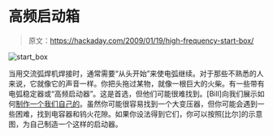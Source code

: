 # 高频启动箱

> 原文：<https://hackaday.com/2009/01/19/high-frequency-start-box/>

![start_box](img/028f858328b59a728f3578abd6f52a7b.png "start_box")

当用交流弧焊机焊接时，通常需要“从头开始”来使电弧继续。对于那些不熟悉的人来说，它就像它的声音一样。你把头拖过某物，就像一根巨大的火柴。有一些带有电弧稳定器或“高频启动器”。这是首选，但他们可能很难找到。[Bill]向我们展示如何[制作一个我们自己的](http://www.casano.com/projects/hfstart/index.html)。虽然你可能很容易找到一个大变压器，但你可能会遇到一些困难，找到电容器和钨火花隙。如果你设法得到它们，你可以按照[比尔]的示意图，为自己制造一个这样的启动器。